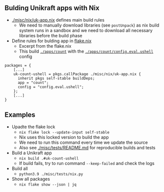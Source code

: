 ## Bulding Unikraft apps with Nix
- [./misc/nix/uk-app.nix](../nix/uk-app.nix) defines main build rules
    - We need to manually download libraries (see `postUnpack`) as nix build system runs in a sandbox and we need to download all necessary libraries before the build phase
- Define rules for bulding app in [flake.nix](../../flake.nix)
    - Excerpt from the flake.nix
    - This build [`./apps/count`](../../apps/count) with the [`./apps/count/config.eval.ushell`](../../apps/count/config.eval.ushell) config
```
packages = {
    [...]
    uk-count-ushell = pkgs.callPackage ./misc/nix/uk-app.nix {
      inherit pkgs self-stable buildDeps;
      app = "count";
      config = "config.eval.ushell";
    };
    [...]
}
```

## Examples
- Upadte the flake lock
    - `nix flake lock --update-input self-stable`
    - Nix uses this locked version to build the app
    - We need to run this command every time we update the source
    - Also see [./misc/tests/README.md](../tests/README.md) for reproducible builds and tests
- Build a Unikraft app
    - `nix build .#uk-count-ushell`
    - If build fails, try to run command `--keep-failed` and check the logs
- Build all
    - `python3.9 ./misc/tests/nix.py`
- Show all packages
    - `nix flake show --json | jq`

